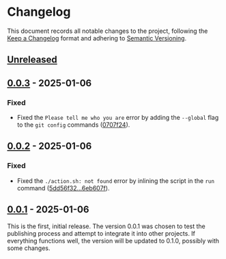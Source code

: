 # Changelog

This document records all notable changes to the project, following the [Keep a Changelog] format and adhering to [Semantic Versioning].

## [Unreleased]

## [0.0.3] - 2025-01-06

### Fixed

- Fixed the `Please tell me who you are` error by adding the `--global` flag to the `git config` commands ([0707f24]).

## [0.0.2] - 2025-01-06

### Fixed

- Fixed the `./action.sh: not found` error by inlining the script in the `run` command ([5dd56f32...6eb607f]).

## [0.0.1] - 2025-01-06

This is the first, initial release. The version 0.0.1 was chosen to test the publishing process and attempt to integrate it into other projects. If everything functions well, the version will be updated to 0.1.0, possibly with some changes.

<!-- Footnotes -->

[Unreleased]: https://github.com/vanyauhalin/action-gh-bot/compare/v0.0.3...HEAD/
[0.0.3]: https://github.com/vanyauhalin/action-gh-bot/releases/tag/v0.0.3/
[0.0.2]: https://github.com/vanyauhalin/action-gh-bot/releases/tag/v0.0.2/
[0.0.1]: https://github.com/vanyauhalin/action-gh-bot/releases/tag/v0.0.1/

[0707f24]: https://github.com/vanyauhalin/action-gh-bot/commit/0707f2459440076aa2fcf70e68267522538683f3/
[5dd56f32...6eb607f]: https://github.com/vanyauhalin/action-gh-bot/compare/5dd56f326f7da3966dc295d81e6949536b755c55...6eb607fd9cbd05a67016095a273b7f50c24573ca/

[Keep a Changelog]: https://keepachangelog.com/en/1.1.0/
[Semantic Versioning]: https://semver.org/spec/v2.0.0.html
